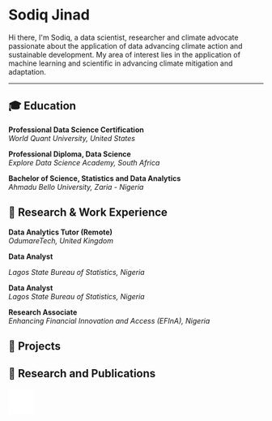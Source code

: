 # Sodiq Jinad


Hi there, I'm Sodiq, a data scientist, researcher and climate advocate passionate about the application of data advancing climate action and sustainable development. My area of interest lies in the application of machine learning and scientific in advancing climate mitigation and adaptation.

---

## 🎓 Education

**Professional Data Science Certification**  
_World Quant University, United States_  


**Professional Diploma, Data Science**  
_Explore Data Science Academy, South Africa_  

**Bachelor of Science, Statistics and Data Analytics**  
_Ahmadu Bello University, Zaria - Nigeria_  



## 💼 Research & Work Experience

**Data Analytics Tutor (Remote)**      
  _OdumareTech, United Kingdom_

**Data Analyst**          

_Lagos State Bureau of Statistics, Nigeria_

**Data Analyst**  
_Lagos State Bureau of Statistics, Nigeria_

**Research Associate**  
_Enhancing Financial Innovation and Access (EFInA), Nigeria_

## 🔭 Projects




## 🔬 Research and Publications







<embed type="text/html" src="img/dac.html" width="50" height="50"> </embed>
